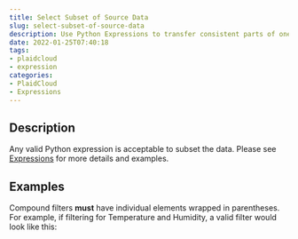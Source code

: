 ```yaml
---
title: Select Subset of Source Data
slug: select-subset-of-source-data
description: Use Python Expressions to transfer consistent parts of one database to another
date: 2022-01-25T07:40:18
tags:
- plaidcloud
- expression
categories:
- PlaidCloud
- Expressions
---
```



## Description


Any valid Python expression is acceptable to subset the data. Please see [Expressions](/docs/expressions) for more details and examples.



## Examples

Compound filters **must** have individual elements wrapped in parentheses. For example, if filtering for Temperature and Humidity, a valid filter would look like this:

